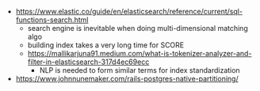 - https://www.elastic.co/guide/en/elasticsearch/reference/current/sql-functions-search.html
	- search engine is inevitable when doing multi-dimensional matching algo
	- building index takes a very long time for SCORE
	- https://mallikarjuna91.medium.com/what-is-tokenizer-analyzer-and-filter-in-elasticsearch-317d4ec69ecc
		- NLP is needed to form similar terms for index standardization
- https://www.johnnunemaker.com/rails-postgres-native-partitioning/